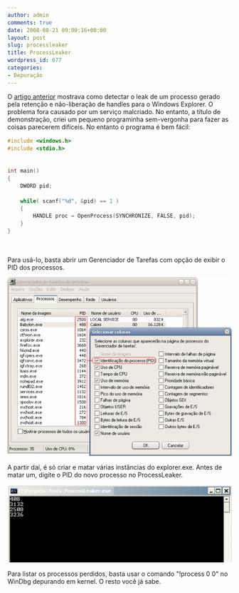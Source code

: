 ```yaml
---
author: admin
comments: true
date: 2008-08-21 09:00:16+00:00
layout: post
slug: processleaker
title: ProcessLeaker
wordpress_id: 677
categories:
- Depuração
---
```


O [artigo anterior](http://www.caloni.com.br/blog/archives/os-processos-fantasma) mostrava como detectar o leak de um processo gerado pela retenção e não-liberação de handles para o Windows Explorer. O problema fora causado por um serviço malcriado. No entanto, a título de demonstração, criei um pequeno programinha sem-vergonha para fazer as coisas parecerem difíceis. No entanto o programa é bem fácil:



```cpp
#include <windows.h>
#include <stdio.h>


int main()
{
	DWORD pid;

	while( scanf("%d", &pid) == 1 )
	{
		HANDLE proc = OpenProcess(SYNCHRONIZE, FALSE, pid);
	}
}

 

```


Para usá-lo, basta abrir um Gerenciador de Tarefas com opção de exibir o PID dos processos.

[![taskmanagerpid.PNG](../public/uploads/taskmanagerpid.PNG)](../public/uploads/taskmanagerpid.PNG)

A partir daí, é só criar e matar várias instâncias do explorer.exe. Antes de matar um, digite o PID do novo processo no ProcessLeaker.

![processleaker.PNG](../public/uploads/processleaker.PNG)

Para listar os processos perdidos, basta usar o comando "!process 0 0" no WinDbg depurando em kernel. O resto você já sabe.
